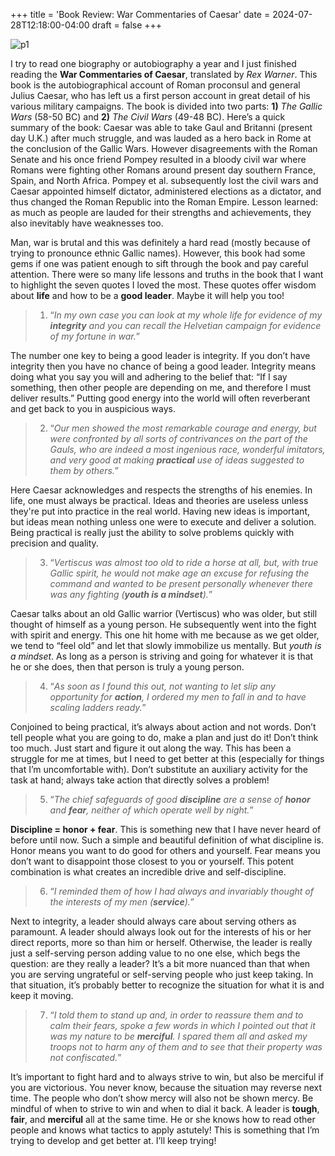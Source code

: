 +++
title = 'Book Review: War Commentaries of Caesar'
date = 2024-07-28T12:18:00-04:00
draft = false
+++

![p1](/blog/20240728_War_Commentaries/caesar.jpg)

I try to read one biography or autobiography a year and I just finished reading the **War Commentaries of Caesar**, translated by *Rex Warner*. This book is the autobiographical account of Roman proconsul and general Julius Caesar, who has left us a first person account in great detail of his various military campaigns. The book is divided into two parts: **1)** *The Gallic Wars* (58-50 BC) and **2)** *The Civil Wars* (49-48 BC). Here’s a quick summary of the book: Caesar was able to take Gaul and Britanni (present day U.K.) after much struggle, and was lauded as a hero back in Rome at the conclusion of the Gallic Wars. However disagreements with the Roman Senate and his once friend Pompey resulted in a bloody civil war where Romans were fighting other Romans around present day southern France, Spain, and North Africa. Pompey et al. subsequently lost the civil wars and Caesar appointed himself dictator, administered elections as a dictator, and thus changed the Roman Republic into the Roman Empire. Lesson learned: as much as people are lauded for their strengths and achievements, they also inevitably have weaknesses too.

Man, war is brutal and this was definitely a hard read (mostly because of trying to pronounce ethnic Gallic names). However, this book had some gems if one was patient enough to sift through the book and pay careful attention. There were so many life lessons and truths in the book that I want to highlight the seven quotes I loved the most. These quotes offer wisdom about **life** and how to be a **good leader**. Maybe it will help you too!

> 1. “*In my own case you can look at my whole life for evidence of my **integrity** and you can recall the Helvetian campaign for evidence of my fortune in war.*” 

The number one key to being a good leader is integrity. If you don’t have integrity then you have no chance of being a good leader. Integrity means doing what you say you will and adhering to the belief that: “If I say something, then other people are depending on me, and therefore I must deliver results.” Putting good energy into the world will often reverberant and get back to you in auspicious ways.

> 2. “*Our men showed the most remarkable courage and energy, but were confronted by all sorts of contrivances on the part of the Gauls, who are indeed a most ingenious race, wonderful imitators, and very good at making **practical** use of ideas suggested to them by others.*”

Here Caesar acknowledges and respects the strengths of his enemies. In life, one must always be practical. Ideas and theories are useless unless they're put into practice in the real world. Having new ideas is important, but ideas mean nothing unless one were to execute and deliver a solution. Being practical is really just the ability to solve problems quickly with precision and quality.

> 3. “*Vertiscus was almost too old to ride a horse at all, but, with true Gallic spirit, he would not make age an excuse for refusing the command and wanted to be present personally whenever there was any fighting (**youth is a mindset**).*”

Caesar talks about an old Gallic warrior (Vertiscus) who was older, but still thought of himself as a young person. He subsequently went into the fight with spirit and energy. This one hit home with me because as we get older, we tend to “feel old” and let that slowly immobilize us mentally. But *youth is a mindset*. As long as a person is striving and going for whatever it is that he or she does, then that person is truly a young person. 

> 4. “*As soon as I found this out, not wanting to let slip any opportunity for **action**, I ordered my men to fall in and to have scaling ladders ready.*”

Conjoined to being practical, it’s always about action and not words. Don’t tell people what you are going to do, make a plan and just do it! Don’t think too much. Just start and figure it out along the way. This has been a struggle for me at times, but I need to get better at this (especially for things that I’m uncomfortable with). Don’t substitute an auxiliary activity for the task at hand; always take action that directly solves a problem!

> 5. “*The chief safeguards of good **discipline** are a sense of **honor** and **fear**, neither of which operate well by night.*”

**Discipline = honor + fear**. This is something new that I have never heard of before until now. Such a simple and beautiful definition of what discipline is. Honor means you want to do good for others and yourself. Fear means you don’t want to disappoint those closest to you or yourself. This potent combination is what creates an incredible drive and self-discipline. 

> 6. “*I reminded them of how I had always and invariably thought of the interests of my men (**service**).*”

Next to integrity, a leader should always care about serving others as paramount. A leader should always look out for the interests of his or her direct reports, more so than him or herself. Otherwise, the leader is really just a self-serving person adding value to no one else, which begs the question: are they really a leader? It’s a bit more nuanced than that when you are serving ungrateful or self-serving people who just keep taking. In that situation, it’s probably better to recognize the situation for what it is and keep it moving.

> 7. “*I told them to stand up and, in order to reassure them and to calm their fears, spoke a few words in which I pointed out that it was my nature to be **merciful**. I spared them all and asked my troops not to harm any of them and to see that their property was not confiscated.*”

It’s important to fight hard and to always strive to win, but also be merciful if you are victorious. You never know, because the situation may reverse next time. The people who don’t show mercy will also not be shown mercy. Be mindful of when to strive to win and when to dial it back. A leader is **tough**, **fair**, and **merciful** all at the same time. He or she knows how to read other people and knows what tactics to apply astutely! This is something that I’m trying to develop and get better at. I’ll keep trying!

